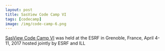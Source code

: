 ```yaml
---
layout: post
title: SasView Code Camp VI
tags: [codecamp]
image: /img/code-camp-6.png
---
```


[SasView Code Camp VI](https://github.com/SasView/sasview/wiki/CodeCampVI) was held at the ESRF in Grenoble, France, April 4-11, 2017 hosted jointly by ESRF and ILL
